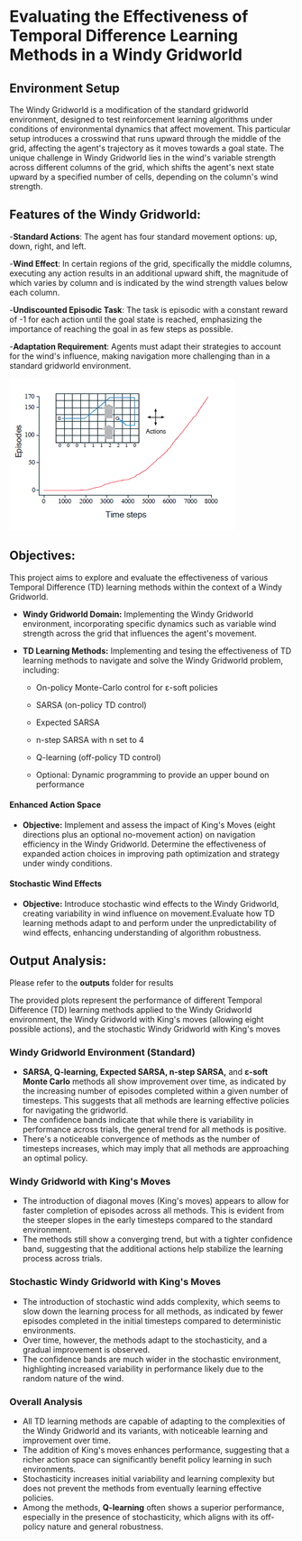 # Evaluating the Effectiveness of Temporal Difference Learning Methods in a Windy Gridworld

## Environment Setup

The Windy Gridworld is a modification of the standard gridworld environment, designed to test reinforcement learning algorithms under conditions of environmental dynamics that affect movement. This particular setup introduces a crosswind that runs upward through the middle of the grid, affecting the agent's trajectory as it moves towards a goal state. The unique challenge in Windy Gridworld lies in the wind's variable strength across different columns of the grid, which shifts the agent's next state upward by a specified number of cells, depending on the column's wind strength.


## Features of the Windy Gridworld:

-**Standard Actions**: The agent has four standard movement options: up, down, right, and left.

-**Wind Effect**: In certain regions of the grid, specifically the middle columns, executing any action results in an additional upward shift, the magnitude of which varies by column and is indicated by the wind strength values below each column.

-**Undiscounted Episodic Task**: The task is episodic with a constant reward of -1 for each action until the goal state is reached, emphasizing the importance of reaching the goal in as few steps as possible.

-**Adaptation Requirement**: Agents must adapt their strategies to account for the wind's influence, making navigation more challenging than in a standard gridworld environment.

![Screenshot](Screenshot%202024-02-03%20121357.png)


## Objectives:

This project aims to explore and evaluate the effectiveness of various Temporal Difference (TD) learning methods within the context of a Windy Gridworld.

- **Windy Gridworld Domain:** Implementing the Windy Gridworld environment, incorporating specific dynamics such as variable wind strength across the grid that influences the agent's movement.

- **TD Learning Methods:** Implementing and tesing the effectiveness of TD learning methods to navigate and solve the Windy Gridworld problem, including:
  
  - On-policy Monte-Carlo control for ε-soft policies

  - SARSA (on-policy TD control)
    
  - Expected SARSA
    
  - n-step SARSA with n set to 4
  
  - Q-learning (off-policy TD control)
    
  - Optional: Dynamic programming to provide an upper bound on performance
 

#### Enhanced Action Space
- **Objective:** Implement and assess the impact of King's Moves (eight directions plus an optional no-movement action) on navigation efficiency in the Windy Gridworld. Determine the effectiveness of expanded action choices in improving path optimization and strategy under windy conditions.

#### Stochastic Wind Effects
- **Objective:** Introduce stochastic wind effects to the Windy Gridworld, creating variability in wind influence on movement.Evaluate how TD learning methods adapt to and perform under the unpredictability of wind effects, enhancing understanding of algorithm robustness.

## Output Analysis:

Please refer to the **outputs** folder for results

The provided plots represent the performance of different Temporal Difference (TD) learning methods applied to the Windy Gridworld environment, the Windy Gridworld with King's moves (allowing eight possible actions), and the stochastic Windy Gridworld with King's moves

### Windy Gridworld Environment (Standard)
- **SARSA, Q-learning, Expected SARSA, n-step SARSA,** and **ε-soft Monte Carlo** methods all show improvement over time, as indicated by the increasing number of episodes completed within a given number of timesteps. This suggests that all methods are learning effective policies for navigating the gridworld.
- The confidence bands indicate that while there is variability in performance across trials, the general trend for all methods is positive.
- There's a noticeable convergence of methods as the number of timesteps increases, which may imply that all methods are approaching an optimal policy.

### Windy Gridworld with King's Moves
- The introduction of diagonal moves (King's moves) appears to allow for faster completion of episodes across all methods. This is evident from the steeper slopes in the early timesteps compared to the standard environment.
- The methods still show a converging trend, but with a tighter confidence band, suggesting that the additional actions help stabilize the learning process across trials.

### Stochastic Windy Gridworld with King's Moves
- The introduction of stochastic wind adds complexity, which seems to slow down the learning process for all methods, as indicated by fewer episodes completed in the initial timesteps compared to deterministic environments.
- Over time, however, the methods adapt to the stochasticity, and a gradual improvement is observed.
- The confidence bands are much wider in the stochastic environment, highlighting increased variability in performance likely due to the random nature of the wind.

### Overall Analysis
- All TD learning methods are capable of adapting to the complexities of the Windy Gridworld and its variants, with noticeable learning and improvement over time.
- The addition of King's moves enhances performance, suggesting that a richer action space can significantly benefit policy learning in such environments.
- Stochasticity increases initial variability and learning complexity but does not prevent the methods from eventually learning effective policies.
- Among the methods, **Q-learning** often shows a superior performance, especially in the presence of stochasticity, which aligns with its off-policy nature and general robustness.

 

